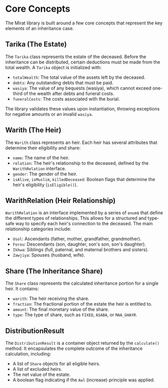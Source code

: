 # Core Concepts

The Mirat library is built around a few core concepts that represent the key elements of an inheritance case.

## Tarika (The Estate)

The `Tarika` class represents the estate of the deceased. Before the inheritance can be distributed, certain deductions must be made from the total wealth. A `Tarika` object is initialized with:

* `totalWealth`: The total value of the assets left by the deceased.
* `debts`: Any outstanding debts that must be paid.
* `wasiya`: The value of any bequests (wasiya), which cannot exceed one-third of the wealth after debts and funeral costs.
* `funeralCosts`: The costs associated with the burial.

The library validates these values upon instantiation, throwing exceptions for negative amounts or an invalid `wasiya`.

## Warith (The Heir)

The `Warith` class represents an heir. Each heir has several attributes that determine their eligibility and share:

* `name`: The name of the heir.
* `relation`: The heir's relationship to the deceased, defined by the `WarithRelation` interface.
* `gender`: The gender of the heir.
* `isAlive`, `isMuslim`, `killedDeceased`: Boolean flags that determine the heir's eligibility (`isEligible()`).

## WarithRelation (Heir Relationship)

`WarithRelation` is an interface implemented by a series of `enum`s that define the different types of relationships. This allows for a structured and type-safe way to specify each heir's connection to the deceased. The main relationship categories include:

* `Usol`: Ascendants (father, mother, grandfather, grandmother).
* `Forou`: Descendants (son, daughter, son's son, son's daughter).
* `Ikhwa`: Siblings (full, paternal, and maternal brothers and sisters).
* `Zawjiya`: Spouses (husband, wife).

## Share (The Inheritance Share)

The `Share` class represents the calculated inheritance portion for a single heir. It contains:

* `warith`: The heir receiving the share.
* `fraction`: The fractional portion of the estate the heir is entitled to.
* `amount`: The final monetary value of the share.
* `type`: The type of share, such as `FIXED`, `ASABA`, or `MAA_GHAYR`.

## DistributionResult

The `DistributionResult` is a container object returned by the `calculate()` method. It encapsulates the complete outcome of the inheritance calculation, including:

* A list of `Share` objects for all eligible heirs.
* A list of excluded heirs.
* The net value of the estate.
* A boolean flag indicating if the `Awl` (increase) principle was applied.